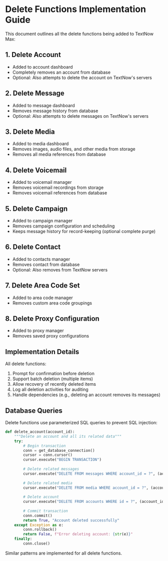 # Delete Functions Implementation Guide

This document outlines all the delete functions being added to TextNow Max:

## 1. Delete Account
- Added to account dashboard
- Completely removes an account from database
- Optional: Also attempts to delete the account on TextNow's servers

## 2. Delete Message
- Added to message dashboard
- Removes message history from database
- Optional: Also attempts to delete messages on TextNow's servers

## 3. Delete Media
- Added to media dashboard
- Removes images, audio files, and other media from storage
- Removes all media references from database

## 4. Delete Voicemail
- Added to voicemail manager
- Removes voicemail recordings from storage
- Removes voicemail references from database

## 5. Delete Campaign
- Added to campaign manager
- Removes campaign configuration and scheduling
- Keeps message history for record-keeping (optional complete purge)

## 6. Delete Contact
- Added to contacts manager
- Removes contact from database
- Optional: Also removes from TextNow servers

## 7. Delete Area Code Set
- Added to area code manager
- Removes custom area code groupings

## 8. Delete Proxy Configuration
- Added to proxy manager
- Removes saved proxy configurations

## Implementation Details
All delete functions:
1. Prompt for confirmation before deletion
2. Support batch deletion (multiple items)
3. Allow recovery of recently deleted items
4. Log all deletion activities for auditing
5. Handle dependencies (e.g., deleting an account removes its messages)

## Database Queries
Delete functions use parameterized SQL queries to prevent SQL injection:

```python
def delete_account(account_id):
    """Delete an account and all its related data"""
    try:
        # Begin transaction
        conn = get_database_connection()
        cursor = conn.cursor()
        cursor.execute("BEGIN TRANSACTION")
        
        # Delete related messages
        cursor.execute("DELETE FROM messages WHERE account_id = ?", (account_id,))
        
        # Delete related media
        cursor.execute("DELETE FROM media WHERE account_id = ?", (account_id,))
        
        # Delete account
        cursor.execute("DELETE FROM accounts WHERE id = ?", (account_id,))
        
        # Commit transaction
        conn.commit()
        return True, "Account deleted successfully"
    except Exception as e:
        conn.rollback()
        return False, f"Error deleting account: {str(e)}"
    finally:
        conn.close()
```

Similar patterns are implemented for all delete functions.